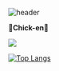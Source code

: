 ![header](https://capsule-render.vercel.app/api?type=waving&color=ffbaba&height=300&section=header&text=Minkhub%20repo&fontSize=80&fontColor=f9f1f1)

**🐣Chick-en🐣**

<img src="https://img.shields.io/badge/GitHub-181717?style=flat-square&logo=github&logoColor=white"/>

[![Top Langs](https://github-readme-stats.vercel.app/api/top-langs/?username=minkhub)](https://github.com/minkhub/github-readme-stats)




<!--
**minkhub/minkhub** is a ✨ _special_ ✨ repository because its `README.md` (this file) appears on your GitHub profile.

Here are some ideas to get you started:

- 🔭 I’m currently working on ...
- 🌱 I’m currently learning ...
- 👯 I’m looking to collaborate on ...
- 🤔 I’m looking for help with ...
- 💬 Ask me about ...
- 📫 How to reach me: ...
- 😄 Pronouns: ...
- ⚡ Fun fact: ...
-->
